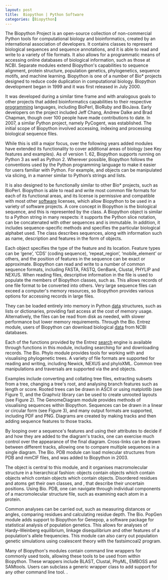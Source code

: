 ```yaml
---
layout: post
title:  Biopython | Python Software
categories: [Biopython]
---
```


The Biopython Project is an open-source collection of non-commercial Python tools for computational biology and bioinformatics, created by an international association of developers. It contains classes to represent biological sequences and sequence annotations, and it is able to read and write to a variety of file formats. It also allows for a programmatic means of accessing online databases of biological information, such as those at NCBI. Separate modules extend Biopython's capabilities to sequence alignment, protein structure, population genetics, phylogenetics, sequence motifs, and machine learning. Biopython is one of a number of Bio* projects designed to reduce code duplication in computational biology. Biopython development began in 1999 and it was first released in July 2000.

It was developed during a similar time frame and with analogous goals to other projects that added bioinformatics capabilities to their respective [programming](https://python-software.github.io/Core-Python-Programming) languages, including BioPerl, BioRuby and BioJava. Early developers on the project included Jeff Chang, Andrew Dalke and Brad Chapman, though over 100 people have made contributions to date. In 2007, a similar Python project, namely PyCogent, was established. The initial scope of Biopython involved accessing, indexing and processing biological sequence files.

While this is still a major focus, over the following years added modules have extended its functionality to cover additional areas of biology (see Key features and examples). As of version 1. 62, Biopython supports running on Python 3 as well as Python 2. Wherever possible, Biopython follows the conventions used by the Python programming language to make it easier for users familiar with Python. For example, and objects can be manipulated via slicing, in a manner similar to Python’s strings and lists.

It is also designed to be functionally similar to other Bio* projects, such as BioPerl. Biopython is able to read and write most common file formats for each of its functional areas, and its license is permissive and compatible with most other [software](https://python-software.github.io/Eric-Software) licenses, which allow Biopython to be used in a variety of software projects. A core concept in Biopython is the biological sequence, and this is represented by the class. A Biopython object is similar to a Python string in many respects: it supports the Python slice notation, can be concatenated with other sequences and is immutable. In addition, it includes sequence-specific methods and specifies the particular biological alphabet used. The class describes sequences, along with information such as name, description and features in the form of objects.

Each object specifies the type of the feature and its location. Feature types can be ‘gene’, ‘CDS’ (coding sequence), ‘repeat_region’, ‘mobile_element’ or others, and the position of features in the sequence can be exact or approximate. Biopython can read and write to a number of common sequence formats, including FASTA, FASTQ, GenBank, Clustal, PHYLIP and NEXUS. When reading files, descriptive information in the file is used to populate the members of Biopython classes, such as. This allows records of one file format to be converted into others. Very large sequence files can exceed a computer's memory resources, so Biopython provides various options for accessing records in large files.

They can be loaded entirely into memory in Python [data](https://data-science-blog.github.io/Big-Data) structures, such as lists or dictionaries, providing fast access at the cost of memory usage. Alternatively, the files can be read from disk as needed, with slower performance but lower memory requirements. Through the Bio. Entrez module, users of Biopython can download biological [data](https://data-science-blog.github.io/Data) from NCBI databases.

Each of the functions provided by the Entrez [search](https://search-engine-optimization-blog.github.io/Audio-Search-Engine) engine is available through functions in this module, including searching for and downloading records. The Bio. Phylo module provides tools for working with and visualising phylogenetic trees. A variety of file formats are supported for reading and writing, including Newick, NEXUS and phyloXML. Common tree manipulations and traversals are supported via the and objects.

Examples include converting and collating tree files, extracting subsets from a tree, changing a tree's root, and analysing branch features such as length or score. Rooted trees can be drawn in ASCII or using matplotlib (see Figure 1), and the Graphviz library can be used to create unrooted layouts (see Figure 2). The GenomeDiagram module provides methods of visualising sequences within Biopython. Sequences can be drawn in a linear or circular form (see Figure 3), and many output formats are supported, including PDF and PNG. Diagrams are created by making tracks and then adding sequence features to those tracks.

By looping over a sequence's features and using their attributes to decide if and how they are added to the diagram's tracks, one can exercise much control over the appearance of the final diagram. Cross-links can be drawn between different tracks, allowing one to compare multiple sequences in a single diagram. The Bio. PDB module can load molecular structures from PDB and mmCIF files, and was added to Biopython in 2003.

The object is central to this module, and it organises macromolecular structure in a hierarchical fashion: objects contain objects which contain objects which contain objects which contain objects. Disordered residues and atoms get their own classes, and , that describe their uncertain positions. Using Bio. PDB, one can navigate through individual components of a macromolecular structure file, such as examining each atom in a protein.

Common analyses can be carried out, such as measuring distances or angles, comparing residues and calculating residue depth. The Bio. PopGen module adds support to Biopython for Genepop, a software package for statistical analysis of population genetics. This allows for analyses of Hardy–Weinberg equilibrium, linkage disequilibrium and other features of a population's allele frequencies. This module can also carry out population genetic simulations using coalescent theory with the fastsimcoal2 program.

Many of Biopython's modules contain command line wrappers for commonly used tools, allowing these tools to be used from within Biopython. These wrappers include BLAST, Clustal, PhyML, EMBOSS and SAMtools. Users can subclass a generic wrapper class to add support for any other command line tool. .

